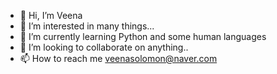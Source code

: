 - 👋 Hi, I’m Veena
- 👀 I’m interested in many things... 
- 🌱 I’m currently learning Python and some human languages
- 💞️ I’m looking to collaborate on anything..
- 📫 How to reach me veenasolomon@naver.com

<!---
vinazol/vinazol is a ✨ special ✨ repository because its `README.md` (this file) appears on your GitHub profile.
You can click the Preview link to take a look at your changes.
--->
